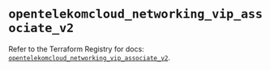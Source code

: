 # `opentelekomcloud_networking_vip_associate_v2`

Refer to the Terraform Registry for docs: [`opentelekomcloud_networking_vip_associate_v2`](https://registry.terraform.io/providers/opentelekomcloud/opentelekomcloud/1.36.23/docs/resources/networking_vip_associate_v2).
